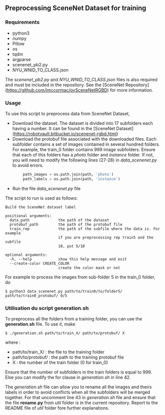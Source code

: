 ## Preprocessing SceneNet Dataset for training

### Requirements
- python3
- numpy
- Pillow
- os
- tqdm
- argparse
- scenenet_pb2.py
- NYU_WNID_TO_CLASS.json

The *scenenet_pb2.py* and *NYU_WNID_TO_CLASS.json* files is also required and must be included in the repository.
See the [SceneNet Repository] (https://github.com/jmccormac/pySceneNetRGBD) for more information.

### Usage



To use this script to preprocess data from SceneNet Dataset, 
- Download the dataset. The dataset is divided into 17 subfolders each having a number. It can be found in the [SceneNet Dataset] (https://robotvault.bitbucket.io/scenenet-rgbd.html)
- Download the protobuf file associated with the downloaded files. Each subfolder contains a set of images contained in several hundred folders. For example, the train_0 folder contains 999 image subfolders.
Ensure that each of this folders has a *photo* folder and *instance* folder. If not, you will need to modify the following lines (27-28) in *data_scenenet.py* to avoid errors.
```python
		path_images = os.path.join(path, 'photo')
		path_labels = os.path.join(path, 'instance')
```
- Run the file *data_scenenet.py* file


The script to run is used as follows:
```
Build the SceneNet dataset label

positional arguments:
  data_path             the path of the dataset
  protobuf_path         the path of the protobuf file
  train_rep             the path of the subfile where the data is. For example
                        if you are preprocessing rep train5 and the subfile
                        10, put 5/10

optional arguments:
  -h, --help            show this help message and exit
  --create-color CREATE_COLOR
                        create the color mask or not
```

For example to process the images from sub-folder 5 in the train_0 folder, do
```
$ python3 data_scenenet.py path/to/train0/to/folder5/ path/to/train0_protobuf/ 0/5
```

### Utilisation du script generation.sh

To preprocess all the folders from a training folder, you can use the **generation.sh** file.
To use it, make

``` shell
$ ./generation.sh path/to/train_X/ path/to/protobuf/ X
```

where :
 - path/to/train_X/ : the file to the training folder
 - path/to/protobuf/ : the path to the training protobuf file
 - X : the number of the train folder (0 for train_0)

 Ensure that the number of subfolders in the train folders is equal to 999. 
 Else you can modify the for clause in *generation.sh* in line 42.

 The *generation.sh* file can allow you to rename all the images and theirs labels in order to avoid conflicts when all the subfolders will be merged together.
 For that uncomment line 43 in *generation.sh* file and ensure that the file **rename.py** from *util* folder is in the current repository.
 Report to the README file of *util* folder fore further explanations.



